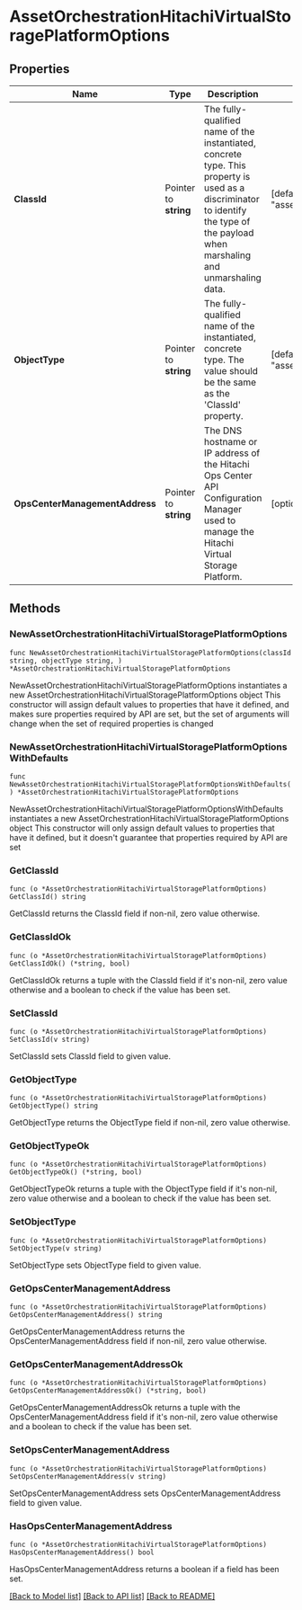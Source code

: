 # AssetOrchestrationHitachiVirtualStoragePlatformOptions

## Properties

Name | Type | Description | Notes
------------ | ------------- | ------------- | -------------
**ClassId** | Pointer to **string** | The fully-qualified name of the instantiated, concrete type. This property is used as a discriminator to identify the type of the payload when marshaling and unmarshaling data. | [default to "asset.OrchestrationHitachiVirtualStoragePlatformOptions"]
**ObjectType** | Pointer to **string** | The fully-qualified name of the instantiated, concrete type. The value should be the same as the &#39;ClassId&#39; property. | [default to "asset.OrchestrationHitachiVirtualStoragePlatformOptions"]
**OpsCenterManagementAddress** | Pointer to **string** | The DNS hostname or IP address of the Hitachi Ops Center API Configuration Manager used to manage the Hitachi Virtual Storage Platform. | [optional] 

## Methods

### NewAssetOrchestrationHitachiVirtualStoragePlatformOptions

`func NewAssetOrchestrationHitachiVirtualStoragePlatformOptions(classId string, objectType string, ) *AssetOrchestrationHitachiVirtualStoragePlatformOptions`

NewAssetOrchestrationHitachiVirtualStoragePlatformOptions instantiates a new AssetOrchestrationHitachiVirtualStoragePlatformOptions object
This constructor will assign default values to properties that have it defined,
and makes sure properties required by API are set, but the set of arguments
will change when the set of required properties is changed

### NewAssetOrchestrationHitachiVirtualStoragePlatformOptionsWithDefaults

`func NewAssetOrchestrationHitachiVirtualStoragePlatformOptionsWithDefaults() *AssetOrchestrationHitachiVirtualStoragePlatformOptions`

NewAssetOrchestrationHitachiVirtualStoragePlatformOptionsWithDefaults instantiates a new AssetOrchestrationHitachiVirtualStoragePlatformOptions object
This constructor will only assign default values to properties that have it defined,
but it doesn't guarantee that properties required by API are set

### GetClassId

`func (o *AssetOrchestrationHitachiVirtualStoragePlatformOptions) GetClassId() string`

GetClassId returns the ClassId field if non-nil, zero value otherwise.

### GetClassIdOk

`func (o *AssetOrchestrationHitachiVirtualStoragePlatformOptions) GetClassIdOk() (*string, bool)`

GetClassIdOk returns a tuple with the ClassId field if it's non-nil, zero value otherwise
and a boolean to check if the value has been set.

### SetClassId

`func (o *AssetOrchestrationHitachiVirtualStoragePlatformOptions) SetClassId(v string)`

SetClassId sets ClassId field to given value.


### GetObjectType

`func (o *AssetOrchestrationHitachiVirtualStoragePlatformOptions) GetObjectType() string`

GetObjectType returns the ObjectType field if non-nil, zero value otherwise.

### GetObjectTypeOk

`func (o *AssetOrchestrationHitachiVirtualStoragePlatformOptions) GetObjectTypeOk() (*string, bool)`

GetObjectTypeOk returns a tuple with the ObjectType field if it's non-nil, zero value otherwise
and a boolean to check if the value has been set.

### SetObjectType

`func (o *AssetOrchestrationHitachiVirtualStoragePlatformOptions) SetObjectType(v string)`

SetObjectType sets ObjectType field to given value.


### GetOpsCenterManagementAddress

`func (o *AssetOrchestrationHitachiVirtualStoragePlatformOptions) GetOpsCenterManagementAddress() string`

GetOpsCenterManagementAddress returns the OpsCenterManagementAddress field if non-nil, zero value otherwise.

### GetOpsCenterManagementAddressOk

`func (o *AssetOrchestrationHitachiVirtualStoragePlatformOptions) GetOpsCenterManagementAddressOk() (*string, bool)`

GetOpsCenterManagementAddressOk returns a tuple with the OpsCenterManagementAddress field if it's non-nil, zero value otherwise
and a boolean to check if the value has been set.

### SetOpsCenterManagementAddress

`func (o *AssetOrchestrationHitachiVirtualStoragePlatformOptions) SetOpsCenterManagementAddress(v string)`

SetOpsCenterManagementAddress sets OpsCenterManagementAddress field to given value.

### HasOpsCenterManagementAddress

`func (o *AssetOrchestrationHitachiVirtualStoragePlatformOptions) HasOpsCenterManagementAddress() bool`

HasOpsCenterManagementAddress returns a boolean if a field has been set.


[[Back to Model list]](../README.md#documentation-for-models) [[Back to API list]](../README.md#documentation-for-api-endpoints) [[Back to README]](../README.md)


